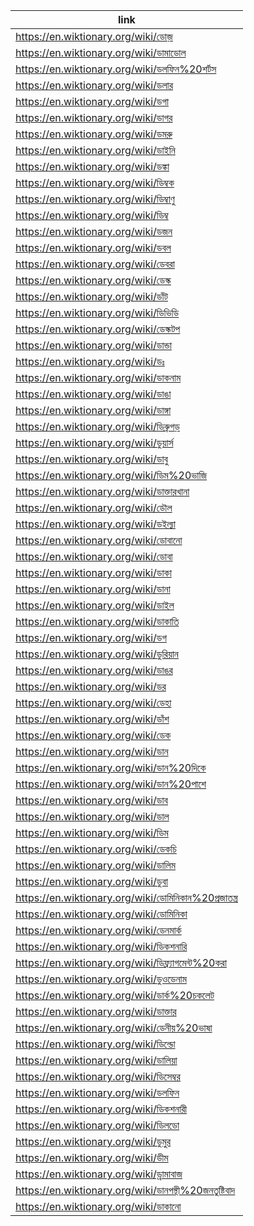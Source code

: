 |link|
|----|
|https://en.wiktionary.org/wiki/ডোজ়|
|https://en.wiktionary.org/wiki/ডামাডোল|
|https://en.wiktionary.org/wiki/ডলফিন%20শর্টস|
|https://en.wiktionary.org/wiki/ডলার|
|https://en.wiktionary.org/wiki/ডগা|
|https://en.wiktionary.org/wiki/ডাগর|
|https://en.wiktionary.org/wiki/ডমরু|
|https://en.wiktionary.org/wiki/ডাইনি|
|https://en.wiktionary.org/wiki/ডঙ্কা|
|https://en.wiktionary.org/wiki/ডিম্বক|
|https://en.wiktionary.org/wiki/ডিম্বাণু|
|https://en.wiktionary.org/wiki/ডিম্ব|
|https://en.wiktionary.org/wiki/ডজন|
|https://en.wiktionary.org/wiki/ডবল|
|https://en.wiktionary.org/wiki/ডেবরা|
|https://en.wiktionary.org/wiki/ডেস্ক|
|https://en.wiktionary.org/wiki/ডাঁট|
|https://en.wiktionary.org/wiki/ডিভিডি|
|https://en.wiktionary.org/wiki/ডেস্কটপ|
|https://en.wiktionary.org/wiki/ডান্ডা|
|https://en.wiktionary.org/wiki/ডঃ|
|https://en.wiktionary.org/wiki/ডাকনাম|
|https://en.wiktionary.org/wiki/ডাঙা|
|https://en.wiktionary.org/wiki/ডাঙ্গা|
|https://en.wiktionary.org/wiki/ডিব্রুগড়|
|https://en.wiktionary.org/wiki/ডুয়ার্স|
|https://en.wiktionary.org/wiki/ডাবু|
|https://en.wiktionary.org/wiki/ডিম%20ভাজি|
|https://en.wiktionary.org/wiki/ডাক্তারখানা|
|https://en.wiktionary.org/wiki/ডৌল|
|https://en.wiktionary.org/wiki/ডইল্যা|
|https://en.wiktionary.org/wiki/ডোবানো|
|https://en.wiktionary.org/wiki/ডোবা|
|https://en.wiktionary.org/wiki/ডাকা|
|https://en.wiktionary.org/wiki/ডানা|
|https://en.wiktionary.org/wiki/ডাইল|
|https://en.wiktionary.org/wiki/ডাকাতি|
|https://en.wiktionary.org/wiki/ডগ|
|https://en.wiktionary.org/wiki/ডুরিয়ান|
|https://en.wiktionary.org/wiki/ডাঙর|
|https://en.wiktionary.org/wiki/ডর|
|https://en.wiktionary.org/wiki/ডেহা|
|https://en.wiktionary.org/wiki/ডাঁশ|
|https://en.wiktionary.org/wiki/ডেক|
|https://en.wiktionary.org/wiki/ডান|
|https://en.wiktionary.org/wiki/ডান%20দিকে|
|https://en.wiktionary.org/wiki/ডান%20পাশে|
|https://en.wiktionary.org/wiki/ডাব|
|https://en.wiktionary.org/wiki/ডাল|
|https://en.wiktionary.org/wiki/ডিম|
|https://en.wiktionary.org/wiki/ডেকচি|
|https://en.wiktionary.org/wiki/ডালিম|
|https://en.wiktionary.org/wiki/ডুবা|
|https://en.wiktionary.org/wiki/ডোমিনিকান%20প্রজাতন্ত্র|
|https://en.wiktionary.org/wiki/ডোমিনিকা|
|https://en.wiktionary.org/wiki/ডেনমার্ক|
|https://en.wiktionary.org/wiki/ডিকশনারি|
|https://en.wiktionary.org/wiki/ডিফ্র্যাগমেন্ট%20করা|
|https://en.wiktionary.org/wiki/ডুওডেনাম|
|https://en.wiktionary.org/wiki/ডার্ক%20চকলেট|
|https://en.wiktionary.org/wiki/ডাক্তার|
|https://en.wiktionary.org/wiki/ডেনীয়%20ভাষা|
|https://en.wiktionary.org/wiki/ডিল্ডো|
|https://en.wiktionary.org/wiki/ডালিয়া|
|https://en.wiktionary.org/wiki/ডিসেম্বর|
|https://en.wiktionary.org/wiki/ডলফিন|
|https://en.wiktionary.org/wiki/ডিকশনারী|
|https://en.wiktionary.org/wiki/ডিলডো|
|https://en.wiktionary.org/wiki/ডুমুর|
|https://en.wiktionary.org/wiki/ডীম|
|https://en.wiktionary.org/wiki/ড্রামাবাজ|
|https://en.wiktionary.org/wiki/ডানপন্থী%20জনতুষ্টিবাদ|
|https://en.wiktionary.org/wiki/ডাকানো|

